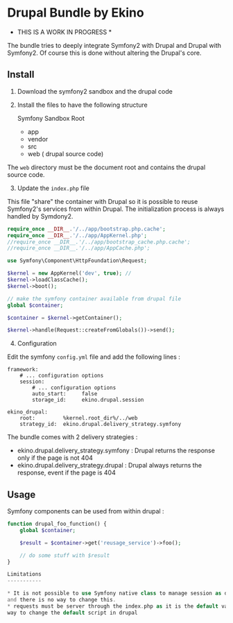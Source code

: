 Drupal Bundle by Ekino
======================

* THIS IS A WORK IN PROGRESS *

The bundle tries to deeply integrate Symfony2 with Drupal and Drupal with Symfony2. Of course this is done without
altering the Drupal's core.


Install
-------

1. Download the symfony2 sandbox and the drupal code

2. Install the files to have the following structure

    Symfony Sandbox Root
      - app
      - vendor
      - src
      - web ( drupal source code)

The ``web`` directory must be the document root and contains the drupal source code.

3. Update the ``index.php`` file

This file "share" the container with Drupal so it is possible to reuse Symfony2's services from within Drupal. The
initialization process is always handled by Symdony2.

```php
require_once __DIR__.'/../app/bootstrap.php.cache';
require_once __DIR__.'/../app/AppKernel.php';
//require_once __DIR__.'/../app/bootstrap_cache.php.cache';
//require_once __DIR__.'/../app/AppCache.php';

use Symfony\Component\HttpFoundation\Request;

$kernel = new AppKernel('dev', true); //
$kernel->loadClassCache();
$kernel->boot();

// make the symfony container available from drupal file
global $container;

$container = $kernel->getContainer();

$kernel->handle(Request::createFromGlobals())->send();
```

4. Configuration

Edit the symfony ``config.yml`` file and add the following lines :

    framework:
        # ... configuration options
        session:
            # ... configuration options
            auto_start:     false
            storage_id:     ekino.drupal.session

    ekino_drupal:
        root:         %kernel.root_dir%/../web
        strategy_id:  ekino.drupal.delivery_strategy.symfony

The bundle comes with 2 delivery strategies :

* ekino.drupal.delivery_strategy.symfony : Drupal returns the response only if the page is not 404
* ekino.drupal.delivery_strategy.drupal  : Drupal always returns the response, event if the page is 404

Usage
-----

Symfony components can be used from within drupal :

```php
function drupal_foo_function() {
    global $container;

    $result = $container->get('reusage_service')->foo();

    // do some stuff with $result
}

Limitations
-----------

* It is not possible to use Symfony native class to manage session as drupal initializes its own session handler
and there is no way to change this.
* requests must be server through the index.php as it is the default value in the .htaccess file and there is no
way to change the default script in drupal
